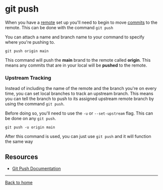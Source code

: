 # git push

When you have a [remote](./REMOTE.md) set up you'll need to begin to move [commits](./COMMIT.md) to the remote. This can be done with the command `git push` 

You can attach a name and branch name to your command to specify where you're pushing to.

```
git push origin main
```

This command will push the **main** brand to the remote called **origin**. This means any commits that are in your local will be **pushed** to the remote.

### Upstream Tracking

Instead of including the name of the remote and the branch you're on every time, you can set local branches to track an upstream branch. This means you can tell the branch to push to its assigned upstream remote branch by using the command `git push`.

Before doing so, you'll need to use the `-u` or `--set-upstream` flag. This can be done on any `git push`.

```
git push -u origin main
```

After this command is used, you can just use `git push` and it will function the same way

## Resources

- [Git Push Documentation](https://git-scm.com/docs/git-push)

---

[Back to home](../README.md)